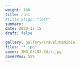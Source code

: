 ```yaml
---
weight: 160
title: נמיביה
#title_align: "left"
summary: 
date: 2020-12-15
draft: false

gallery: gallery/Travel/Namibia
files: "*.jpg"
cover: IMG_08252-Edit.jpg
coverPos: 55%
---
```

